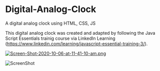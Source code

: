 # Digital-Analog-Clock
A digital analog clock using HTML, CSS, JS

This digital analog clock was created and adapted by following the Java Script Essentials trainig course via LinkedIn Learning (https://www.linkedin.com/learning/javascript-essential-training-3/). 


[![Screen-Shot-2020-10-06-at-11-41-10-am.png](https://i.postimg.cc/gc7KGjWB/Screen-Shot-2020-10-06-at-11-41-10-am.png)](https://postimg.cc/z3nhjJ3n)

![ScreenShot](https://github.com/RHolmes-jpg/Digital-Analog-Clock/blob/main/Screen%20Shot%202020-10-06%20at%2011.41.10%20am.png)
